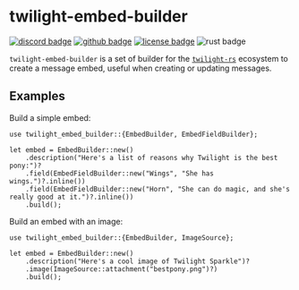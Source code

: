 <!-- cargo-sync-readme start -->

# twilight-embed-builder

[![discord badge][]][discord link] [![github badge][]][github link] [![license badge][]][license link] ![rust badge]

`twilight-embed-builder` is a set of builder for the [`twilight-rs`]
ecosystem to create a message embed, useful when creating or updating
messages.

## Examples

Build a simple embed:

```rust,no_run
use twilight_embed_builder::{EmbedBuilder, EmbedFieldBuilder};

let embed = EmbedBuilder::new()
    .description("Here's a list of reasons why Twilight is the best pony:")?
    .field(EmbedFieldBuilder::new("Wings", "She has wings.")?.inline())
    .field(EmbedFieldBuilder::new("Horn", "She can do magic, and she's really good at it.")?.inline())
    .build();
```

Build an embed with an image:

```rust,no_run
use twilight_embed_builder::{EmbedBuilder, ImageSource};

let embed = EmbedBuilder::new()
    .description("Here's a cool image of Twilight Sparkle")?
    .image(ImageSource::attachment("bestpony.png")?)
    .build();

```

[`twilight-rs`]: https://github.com/twilight-rs/twilight
[discord badge]: https://img.shields.io/discord/745809834183753828?color=%237289DA&label=discord%20server&logo=discord&style=for-the-badge
[discord link]: https://discord.gg/7jj8n7D
[github badge]: https://img.shields.io/badge/github-twilight-6f42c1.svg?style=for-the-badge&logo=github
[github link]: https://github.com/twilight-rs/twilight
[license badge]: https://img.shields.io/badge/license-ISC-blue.svg?style=for-the-badge&logo=pastebin
[license link]: https://github.com/twilight-rs/twilight/blob/trunk/LICENSE.md
[rust badge]: https://img.shields.io/badge/rust-1.48+-93450a.svg?style=for-the-badge&logo=rust
[the discord docs]: https://discord.com/developers/docs/resources/channel#create-message-using-attachments-within-embeds

<!-- cargo-sync-readme end -->
